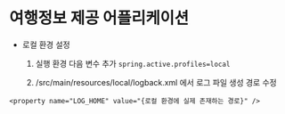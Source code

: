 # 여행정보 제공 어플리케이션

- 로컬 환경 설정
  1) 실행 환경 다음 변수 추가
``spring.active.profiles=local``
  
  2) /src/main/resources/local/logback.xml 에서 로그 파일 생성 경로 수정
  
``<property name="LOG_HOME" value="{로컬 환경에 실제 존재하는 경로}" />``
  
  
  

